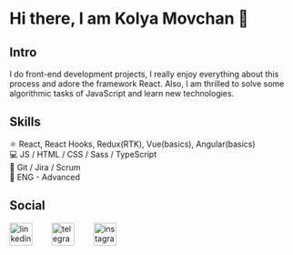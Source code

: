 # Hi there, I am Kolya Movchan 👋

## Intro
I do front-end development projects, I really enjoy everything about this process and adore the framework React. Also, I am thrilled to solve some algorithmic tasks of JavaScript and learn new technologies.

## Skills
:atom_symbol: React, React Hooks, Redux(RTK), Vue(basics), Angular(basics) <br>
:computer: JS / HTML / CSS / Sass / TypeScript <br>
:handshake: Git / Jira / Scrum <br>
:england:	ENG - Advanced <br>

## Social
[<img src='https://static.vecteezy.com/system/resources/previews/018/930/587/non_2x/linkedin-logo-linkedin-icon-transparent-free-png.png' alt='linkedin' height='40' style='margin-right: 30px;'>](https://tinyurl.com/gh-linkedIn-nav)
[<img src='https://static.vecteezy.com/system/resources/previews/018/930/479/non_2x/telegram-logo-telegram-icon-transparent-free-png.png' alt='telegram' height='40' style='margin-right: 30px;'>](https://tinyurl.com/gh-tg-nav)
[<img src='https://static.vecteezy.com/system/resources/previews/018/930/413/non_2x/instagram-logo-instagram-icon-transparent-free-png.png' alt='instagram' height='40' style='margin-right: 30px;'>](https://tinyurl.com/gh-instgrm-nav)




